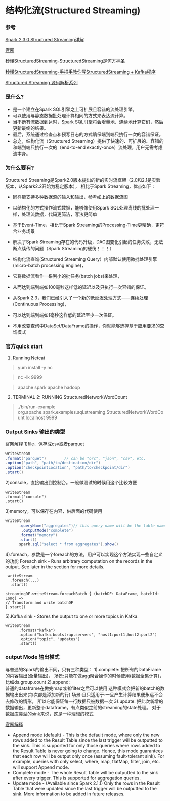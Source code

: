 # 结构化流(Structured Streaming)

### 参考
[Spark 2.3.0 Structured Streaming详解](https://blog.csdn.net/l_15156024189/article/details/81612860)

[官网](http://spark.apache.org/docs/latest/structured-streaming-programming-guide.html)

[秒懂StructuredStreaming-StructuredStreaming是何方神圣](https://blog.csdn.net/lovechendongxing/article/details/81748237)

[秒懂StructuredStreaming-手把手教你写StructuredStreaming + Kafka程序](https://blog.csdn.net/lovechendongxing/article/details/81748553)

[Structured Streaming 源码解析系列](https://github.com/lw-lin/CoolplaySpark/tree/master/Structured%20Streaming%20%E6%BA%90%E7%A0%81%E8%A7%A3%E6%9E%90%E7%B3%BB%E5%88%97)

### 是什么?
* 是一个建立在Spark SQL引擎之上可扩展且容错的流处理引擎。
* 可以使用与静态数据批处理计算相同的方式来表达流计算。
* 当不断有流数据到达时，Spark SQL引擎将会增量地、连续地计算它们，然后更新最终的结果。
* 最后，系统通过检查点和预写日志的方式确保端到端只执行一次的容错保证。
* 总之，结构化流（Structured Streaming）提供了快速的、可扩展的、容错的和端到端只执行一次的（end-to-end exactly-once）流处理，用户无需考虑流本身。

### 为什么要有?
Structured Streaming是Spark2.0版本提出的新的实时流框架（2.0和2.1是实验版本，从Spark2.2开始为稳定版本），
相比于Spark Streaming，优点如下：
* 同样能支持多种数据源的输入和输出，参考如上的数据流图
* 以结构化的方式操作流式数据，能够像使用Spark SQL处理离线的批处理一样，处理流数据，代码更简洁，写法更简单
* 基于Event-Time，相比于Spark Streaming的Processing-Time更精确，更符合业务场景
* 解决了Spark Streaming存在的代码升级，DAG图变化引起的任务失败，无法断点续传的问题（Spark Streaming的硬伤！！！）


* 结构化流查询(Structured Streaming Query）内部默认使用微批处理引擎(micro-batch processing engine)，
* 它将数据流看作一系列小的批任务(batch jobs)来处理，
* 从而达到端到端如100毫秒这样低的延迟以及只执行一次容错的保证。
* 从Spark 2.3，我们已经引入了一个新的低延迟处理方式——连续处理(Continuous Processing)，
* 可以达到端到端如1毫秒这样低的延迟至少一次保证。
* 不用改变查询中DataSet/DataFrame的操作，你就能够选择基于应用要求的查询模式
        
### 官方quick start
1) Running Netcat

> yum install -y nc

> nc -lk 9999

> apache spark
> apache hadoop

2) TERMINAL 2: RUNNING StructuredNetworkWordCount
> ./bin/run-example org.apache.spark.examples.sql.streaming.StructuredNetworkWordCount localhost 9999

### Output Sinks 输出的类型
[官网解释](http://spark.apache.org/docs/latest/structured-streaming-programming-guide.html#output-sinks)
1)file，保存成csv或者parquet
```scala
writeStream
.format("parquet")        // can be "orc", "json", "csv", etc.
.option("path", "path/to/destination/dir")
.option("checkpointLocation", "path/to/checkpoint/dir")
.start()
```
2)console，直接输出到控制台。一般做测试的时候用这个比较方便
```
writeStream
.format("console")
.start()
```
3)memory，可以保存在内容，供后面的代码使用
```scala
writeStream
      .queryName("aggregates")// this query name will be the table name
       .outputMode("complete")
      .format("memory")
      .start()
      spark.sql("select * from aggregates").show()
```
4).foreach，参数是一个foreach的方法，用户可以实现这个方法实现一些自定义的功能
   Foreach sink - Runs arbitrary computation on the records in the output. See later in the section for more details.
```
 writeStream
  .foreach(...)
  .start()

streamingDF.writeStream.foreachBatch { (batchDF: DataFrame, batchId: Long) =>
// Transform and write batchDF
}.start()
```
5).Kafka sink - Stores the output to one or more topics in Kafka.
```
writeStream
      .format("kafka")
      .option("kafka.bootstrap.servers", "host1:port1,host2:port2")
      .option("topic", "updates")
      .start()
```

### output Mode 输出模式
与普通的Spark的输出不同，只有三种类型：
1).complete: 
    把所有的DataFrame的内容输出(全量输出)，
    场景:只能在做agg聚合操作的时候使用(数据全集计算)，比如ds.group.count
2).append:   
    普通的dataframe在做完map或者filter之后可以使用
    这种模式会把新的batch的数据输出出来(每次都是添加新的行)
    场景:且只适用于:一旦产生计算结果便永远不会去修改的情形， 所以它能保证每一行数据只被数据一次
3).update:
    把此次新增的数据输出，更新整个dataframe。有点类似之前的streaming的state处理。
    对于数据库类型的sink来说，这是一种理想的模式

[官网解释](http://spark.apache.org/docs/latest/structured-streaming-programming-guide.html#output-modes)
* Append mode (default) - This is the default mode, where only the new rows added to the Result Table since the last trigger will be outputted to the sink. This is supported for only those queries where rows added to the Result Table is never going to change. Hence, this mode guarantees that each row will be output only once (assuming fault-tolerant sink). For example, queries with only select, where, map, flatMap, filter, join, etc. will support Append mode.
* Complete mode - The whole Result Table will be outputted to the sink after every trigger. This is supported for aggregation queries.
* Update mode - (Available since Spark 2.1.1) Only the rows in the Result Table that were updated since the last trigger will be outputted to the sink. More information to be added in future releases.
